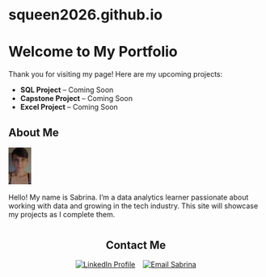 # squeen2026.github.io
<!DOCTYPE html>
<html>
<head>
  
</head>
<body>
  <h1>Welcome to My Portfolio</h1>
  <p>Thank you for visiting my page! Here are my upcoming projects:</p>

  <ul>
    <li><strong>SQL Project</strong> – Coming Soon</li>
    <li><strong>Capstone Project</strong> – Coming Soon</li>
    <li><strong>Excel Project</strong> – Coming Soon</li>
  </ul>

  <h2>About Me</h2>
  <img src="Headshot1">
  <p>Hello! My name is Sabrina. I’m a data analytics learner passionate about working with data and growing in the tech industry. This site will showcase my projects as I complete them.</p>

<h2 style="text-align: center; margin-top: 40px;">Contact Me</h2>
<div style="display: flex; justify-content: center; gap: 15px; flex-wrap: wrap; margin-top: 10px;">
  <!-- LinkedIn Button -->
  <a href="https://www.linkedin.com/in/sabrina-a-queen" target="_blank" rel="noopener noreferrer">
    <img src="https://img.shields.io/badge/LinkedIn-Profile-blue?logo=linkedin&logoColor=white&style=for-the-badge" alt="LinkedIn Profile">
  </a>

  <!-- Email Button -->
  <a href="mailto:sabrina.a.queen7@gmail.com">
    <img src="https://img.shields.io/badge/Email-Sabrina-red?logo=gmail&logoColor=white&style=for-the-badge" alt="Email Sabrina">
  </a>
</div>
